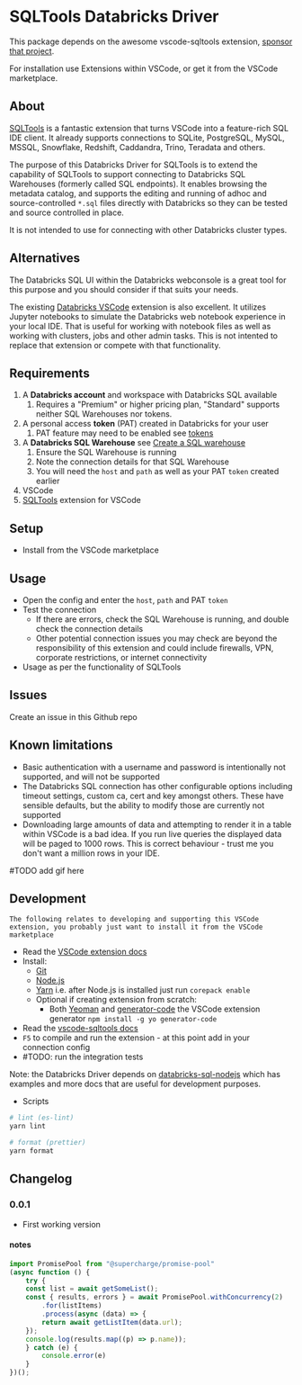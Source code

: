 # SQLTools Databricks Driver

This package depends on the awesome vscode-sqltools extension, [sponsor that project](https://github.com/mtxr/vscode-sqltools).

For installation use Extensions within VSCode, or get it from the VSCode marketplace.

## About
[SQLTools](https://marketplace.visualstudio.com/items?itemName=mtxr.sqltools) is a fantastic extension that turns VSCode into a feature-rich SQL IDE client. It already supports connections to SQLite, PostgreSQL, MySQL, MSSQL, Snowflake, Redshift, Caddandra, Trino, Teradata and others.

The purpose of this Databricks Driver for SQLTools is to extend the capability of SQLTools to support connecting to Databricks SQL Warehouses (formerly called SQL endpoints). It enables browsing the metadata catalog, and supports the editing and running of adhoc and source-controlled `*.sql` files directly with Databricks so they can be tested and source controlled in place.


It is not intended to use for connecting with other Databricks cluster types.

## Alternatives
The Databricks SQL UI within the Databricks webconsole is a great tool for this purpose and you should consider if that suits your needs.

The existing [Databricks VSCode](https://marketplace.visualstudio.com/items?itemName=paiqo.databricks-vscode) extension is also excellent. It utilizes Jupyter notebooks to simulate the Databricks web notebook experience in your local IDE. That is useful for working with notebook files as well as working with clusters, jobs and other admin tasks. This is not intented to replace that extension or compete with that functionality.

## Requirements
1. A **Databricks account** and workspace with Databricks SQL available
    1. Requires a "Premium" or higher pricing plan, "Standard" supports neither SQL Warehouses nor tokens.
2. A personal access **token** (PAT) created in Databricks for your user
    1. PAT feature may need to be enabled see [tokens](https://docs.databricks.com/administration-guide/access-control/tokens.html)
3. A **Databricks SQL Warehouse** see [Create a SQL warehouse](https://docs.databricks.com/sql/admin/sql-endpoints.html#create-a-sql-warehouse)
    1. Ensure the SQL Warehouse is running
    2. Note the connection details for that SQL Warehouse
    1. You will need the `host` and `path` as well as your PAT `token` created earlier
4. VSCode
5. [SQLTools](https://marketplace.visualstudio.com/items?itemName=mtxr.sqltools) extension for VSCode

## Setup

* Install from the VSCode marketplace

## Usage
* Open the config and enter the `host`, `path` and PAT `token`
* Test the connection
    * If there are errors, check the SQL Warehouse is running, and double check the connection details
    * Other potential connection issues you may check are beyond the responsibility of this extension and could include firewalls, VPN, corporate restrictions, or internet connectivity
* Usage as per the functionality of SQLTools

## Issues
Create an issue in this Github repo

## Known limitations
* Basic authentication with a username and password is intentionally not supported, and will not be supported
* The Databricks SQL connection has other configurable options including timeout settings, custom ca, cert and key amongst others. These have sensible defaults, but the ability to modify those are currently not supported
* Downloading large amounts of data and attempting to render it in a table within VSCode is a bad idea. If you run live queries the displayed data will be paged to 1000 rows. This is correct behaviour - trust me you don't want a million rows in your IDE.

#TODO add gif here

## Development
    The following relates to developing and supporting this VSCode extension, you probably just want to install it from the VSCode marketplace

* Read the [VSCode extension docs](https://code.visualstudio.com/api/get-started/your-first-extension)
* Install:
    * [Git](https://git-scm.com/)
    * [Node.js](https://nodejs.org/en/)
    * [Yarn](https://yarnpkg.com/getting-started/install) i.e. after Node.js is installed just run `corepack enable`
    * Optional if creating extension from scratch:
        * Both [Yeoman](https://yeoman.io/) and [generator-code](https://www.npmjs.com/package/generator-code) the VSCode extension generator `npm install -g yo generator-code`
* Read the [vscode-sqltools docs](https://vscode-sqltools.mteixeira.dev/contributing/support-new-drivers)
* `F5` to compile and run the extension - at this point add in your connection config
* #TODO: run the integration tests

Note: the Databricks Driver depends on [databricks-sql-nodejs](https://github.com/databricks/databricks-sql-nodejs) which has examples and more docs that are useful for development purposes.

* Scripts
```sh
# lint (es-lint)
yarn lint

# format (prettier)
yarn format
```

## Changelog

### 0.0.1

- First working version


#### notes
```ts
import PromisePool from "@supercharge/promise-pool"
(async function () {
    try {
    const list = await getSomeList();
    const { results, errors } = await PromisePool.withConcurrency(2)
        .for(listItems)
        .process(async (data) => {
        return await getListItem(data.url);
    });
    console.log(results.map((p) => p.name));
    } catch (e) {
        console.error(e)
    }
})();
```
